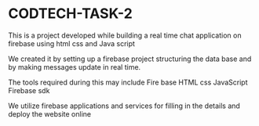 # CODTECH-TASK-2

This is a project developed while building a real time chat application on firebase using html css and Java script

We created it by setting up a firebase project structuring the data base and by making messages update in real time. 

The tools required during this may include
Fire base 
HTML css JavaScript
Firebase sdk

We utilize firebase applications and services for filling in the details and deploy the website online
